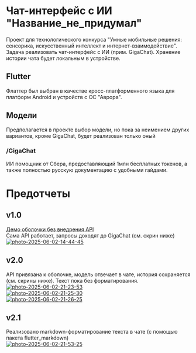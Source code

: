 # Чат-интерфейс с ИИ "Название_не_придумал"

Проект для технологического конкурса "Умные мобильные решения: сенсорика, искусственный интеллект и интернет-взаимодействие".
Задача реализовать чат-интерфейс с ИИ (прим. GigaChat).
Хранение истории чата будет локальным в устройстве.

## Flutter

Флаттер был выбран в качестве кросс-платформенного языка для платформ Android и устройств с ОС "Аврора".

## Модели

Предполагается в проекте выбор модели, но пока за неимением других вариантов, кроме GigaChat, будет реализован только оный

### **/GigaChat**
ИИ помощник от Сбера, предоставляющий 1млн бесплатных токенов, а также полностью русскую документацию с удобными гайдами.

# Предотчеты

## v1.0
[Демо оболочки без внедрения API](https://youtu.be/k8lhKYUM1Cc) <br/>
Сама API работает, запросы доходят до GigaChat (см. скрин ниже) <br/>
<a href="https://ibb.co/4Z5xtWsc"><img src="https://i.ibb.co/SX9pyNQ2/photo-2025-06-02-14-44-45.jpg" alt="photo-2025-06-02-14-44-45" border="0"></a>
## v2.0
API привязана к оболочке, модель отвечает в чате, история сохраняется (см. скрины ниже). Текст пока без форматирования.<br/>
<a href="https://imgbb.com/"><img src="https://i.ibb.co/wFVCZ3PF/photo-2025-06-02-21-23-53.jpg" alt="photo-2025-06-02-21-23-53" border="0"></a> <br/>
<a href="https://imgbb.com/"><img src="https://i.ibb.co/HwtvKzz/photo-2025-06-02-21-25-30.jpg" alt="photo-2025-06-02-21-25-30" border="0"></a> <br/>
<a href="https://imgbb.com/"><img src="https://i.ibb.co/bgV4KS19/photo-2025-06-02-21-26-25.jpg" alt="photo-2025-06-02-21-26-25" border="0"></a>
## v2.1
Реализовано markdown-форматирование текста в чате (с помощью пакета flutter_markdown) <br/>
<a href="https://imgbb.com/"><img src="https://i.ibb.co/x8cn35Xg/photo-2025-06-02-21-53-25.jpg" alt="photo-2025-06-02-21-53-25" border="0"></a>
